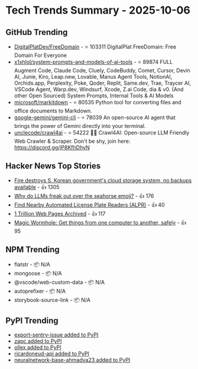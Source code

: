 # Tech Trends Summary - 2025-10-06

## GitHub Trending
- [DigitalPlatDev/FreeDomain](https://github.com/DigitalPlatDev/FreeDomain) - ⭐ 103311
  DigitalPlat FreeDomain: Free Domain For Everyone
- [x1xhlol/system-prompts-and-models-of-ai-tools](https://github.com/x1xhlol/system-prompts-and-models-of-ai-tools) - ⭐ 89874
  FULL Augment Code, Claude Code, Cluely, CodeBuddy, Comet, Cursor, Devin AI, Junie, Kiro, Leap.new, Lovable, Manus Agent Tools, NotionAI, Orchids.app, Perplexity, Poke, Qoder, Replit, Same.dev, Trae, Traycer AI, VSCode Agent, Warp.dev, Windsurf, Xcode, Z.ai Code, dia & v0. (And other Open Sourced) System Prompts, Internal Tools & AI Models
- [microsoft/markitdown](https://github.com/microsoft/markitdown) - ⭐ 80535
  Python tool for converting files and office documents to Markdown.
- [google-gemini/gemini-cli](https://github.com/google-gemini/gemini-cli) - ⭐ 78039
  An open-source AI agent that brings the power of Gemini directly into your terminal.
- [unclecode/crawl4ai](https://github.com/unclecode/crawl4ai) - ⭐ 54222
  🚀🤖 Crawl4AI: Open-source LLM Friendly Web Crawler & Scraper. Don't be shy, join here: https://discord.gg/jP8KfhDhyN

## Hacker News Top Stories
- [Fire destroys S. Korean government's cloud storage system, no backups available](https://koreajoongangdaily.joins.com/news/2025-10-01/national/socialAffairs/NIRS-fire-destroys-governments-cloud-storage-system-no-backups-available/2412936) - 👍 1305
- [Why do LLMs freak out over the seahorse emoji?](https://vgel.me/posts/seahorse/) - 👍 176
- [Find Nearby Automated License Plate Readers (ALPR)](https://deflock.me/) - 👍 40
- [1 Trillion Web Pages Archived](https://blog.archive.org/trillion/) - 👍 117
- [Magic Wormhole: Get things from one computer to another, safely](https://magic-wormhole.readthedocs.io/en/latest/welcome.html) - 👍 95

## NPM Trending
- flatstr - 📦 N/A
- mongoose - 📦 N/A
- @vscode/web-custom-data - 📦 N/A
- autoprefixer - 📦 N/A
- storybook-source-link - 📦 N/A

## PyPI Trending
- [export-sentry-issue added to PyPI](https://pypi.org/project/export-sentry-issue/)
- [zapc added to PyPI](https://pypi.org/project/zapc/)
- [ollex added to PyPI](https://pypi.org/project/ollex/)
- [ricardoneud-api added to PyPI](https://pypi.org/project/ricardoneud-api/)
- [neuralnetwork-base-ahmadva23 added to PyPI](https://pypi.org/project/neuralnetwork-base-ahmadva23/)
